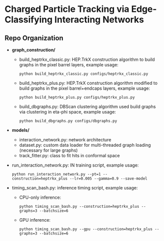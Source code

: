 # Charged Particle Tracking via Edge-Classifying Interacting Networks
## Repo Organization
- **graph_construction/**
  - build_heptrkx_classic.py: HEP.TrkX construction algorithm to build graphs in the pixel barrel layers, example usage: 
    ``` 
    python build_heptrkx_classic.py configs/heptrkx_classic.py
    ```
  - build_heptrkx_plus.py: HEP.TrkX construction algorithm modified to build graphs in the pixel barrel+endcaps layers, example usage: 
    ```
    python build_heptrkx_plus.py configs/heptrkx_plus.py
    ```
  - build_dbgraphs.py: DBScan clustering algorithm used build graphs via clustering in eta-phi space, example usage: 
    ```
    python build_dbgraphs.py configs/dbgraphs.py
     ```
- **models/** 
  - interaction_network.py: network architecture 
  - dataset.py: custom data loader for multi-threaded graph loading (necessary for large graphs)
  - track_fitter.py: class to fit hits in conformal space 
  
- run_interaction_network.py: IN training script, example usage:
  ```
  python run_interaction_network.py --pt=1 --construction=heptrkx_plus --lr=0.005 --gamma=0.9 --save-model 
  ```
- timing_scan_bash.py: inference timing script, example usage:
  - CPU-only inference:
    ```
    python timing_scan_bash.py --construction=heptrkx_plus --graphs=3 --batchsize=6
    ```
  - GPU inference:
    ```
    python timing_scan_bash.py --gpu --construction=heptrkx_plus --graphs=3 --batchsize=6
    ```
